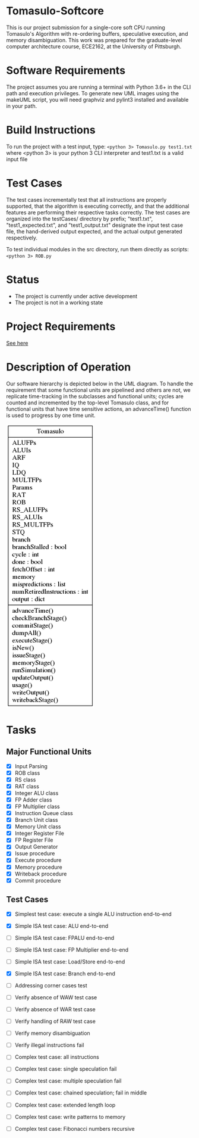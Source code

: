 # Tomasulo-Softcore
This is our project submission for a single-core soft CPU running Tomasulo's Algorithm with re-ordering buffers, speculative execution, and memory disambiguation.  This work was prepared for the graduate-level computer architecture course, ECE2162, at the University of Pittsburgh.

# Software Requirements
The project assumes you are running a terminal with Python 3.6+ in the CLI path and execution privileges.  To generate new UML images using the makeUML script, you will need graphviz and pylint3 installed and available in your path.

# Build Instructions
To run the project with a test input, type:
`<python 3> Tomasulo.py test1.txt`
where <python 3> is your python 3 CLI interpreter and test1.txt is a valid input file

# Test Cases
The test cases incrementally test that all instructions are properly supported, that the algorithm is executing correctly, and that the additional features are performing their respective tasks correctly.  The test cases are organized into the testCases/ directory by prefix; "test1.txt", "test1_expected.txt", and "test1_output.txt" designate the input test case file, the hand-derived output expected, and the actual output generated respectively.

To test individual modules in the src directory, run them directly as scripts:
`<python 3> ROB.py`

# Status
- The project is currently under active development
- The project is not in a working state

# Project Requirements
[See here](rubric.md)

# Description of Operation
Our software hierarchy is depicted below in the UML diagram.  To handle the requirement that some functional units are pipelined and others are not, we replicate time-tracking in the subclasses and functional units; cycles are counted and incremented by the top-level Tomasulo class, and for functional units that have time sensitive actions, an advanceTime() function is used to progress by one time unit.

![The class hierarchy UML of the Tomasulo-Softcore](documentation/UML/Hierarchy.png)

# Tasks
## Major Functional Units
- [x] Input Parsing
- [x] ROB class
- [x] RS class
- [x] RAT class
- [x] Integer ALU class
- [x] FP Adder class
- [x] FP Multiplier class
- [x] Instruction Queue class
- [x] Branch Unit class
- [x] Memory Unit class
- [x] Integer Register File
- [x] FP Register File
- [x] Output Generator
- [x] Issue procedure
- [x] Execute procedure
- [x] Memory procedure
- [x] Writeback procedure
- [x] Commit procedure

## Test Cases
- [x] Simplest test case: execute a single ALU instruction end-to-end
- [x] Simple ISA test case: ALU end-to-end
- [ ] Simple ISA test case: FPALU end-to-end
- [ ] Simple ISA test case: FP Multiplier end-to-end
- [ ] Simple ISA test case: Load/Store end-to-end
- [x] Simple ISA test case: Branch end-to-end
- [ ] Addressing corner cases test
- [ ] Verify absence of WAW test case
- [ ] Verify absence of WAR test case
- [ ] Verify handling of RAW test case
- [ ] Verify memory disambiguation
- [ ] Verify illegal instructions fail
- [ ] Complex test case: all instructions
- [ ] Complex test case: single speculation fail
- [ ] Complex test case: multiple speculation fail
- [ ] Complex test case: chained speculation; fail in middle
- [ ] Complex test case: extended length loop
- [ ] Complex test case: write patterns to memory
- [ ] Complex test case: Fibonacci numbers recursive


